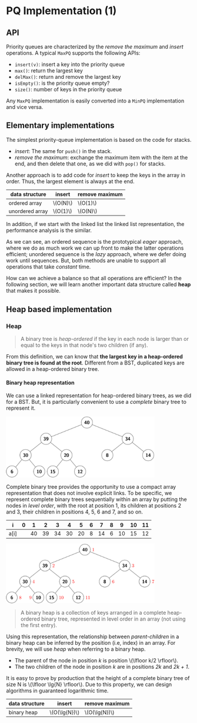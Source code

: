 # PQ Implementation (1)
## API
Priority queues are characterized by the *remove the maximum* and *insert* operations. A typical `MaxPQ` supports the following APIs:

- `insert(v)`: insert a key into the priority queue
- `max()`: return the largest key
- `delMax()`: return and remove the largest key
- `isEmpty()`: is the priority queue empty?
- `size()`: number of keys in the priority queue

Any `MaxPQ` implementation is easily converted into a `MinPQ` implementation and vice versa.

## Elementary implementations
The simplest priority-queue implementation is based on the code for stacks.

- *insert*: The same for `push()` in the stack.
- *remove the maximum*: exchange the maximum item with the item at the end, and then delete that one, as we did with `pop()` for stacks.

Another approach is to add code for *insert* to keep the keys in the array in order. Thus, the largest element is always at the end.

| data structure | insert | remove maximum |
| ------ | ------ | -----
| ordered array | \\(O(N)\\) | \\(O(1)\\) |
| unordered array | \\(O(1)\\) | \\(O(N)\\)

In addition, if we start with the linked list the linked list representation, the performance analysis is the similar.

As we can see, an ordered sequence is the prototypical *eager* approach, where we do as much work we can up front to make the latter operations efficient; unordered sequence is the *lazy* approach, where we defer doing work until sequences. But, both methods are unable to support all operations that take *constant* time.

How can we achieve a balance so that all operations are efficient? In the following section, we will learn another important data structure called **heap** that makes it possible.

## Heap based implementation
### Heap
> A binary tree is *heap-ordered* if the key in each node is larger than or equal to the keys in that node's two children (if any).

From this definition, we can know that **the largest key in a heap-ordered binary tree is found at the root**. Different from a BST, duplicated keys are allowed in a heap-ordered binary tree.

#### Binary heap representation
We can use a linked representation for heap-ordered binary trees, as we did for a BST. But, it is particularly convenient to use a *complete* binary tree to represent it.

<img src="image/max-heap.png" width="80%">

Complete binary tree provides the opportunity to use a compact array representation that does not involve explicit links. To be specific, we represent complete binary trees sequentially within an array by putting the nodes in *level order*, with the root at position 1, its children at positions 2 and 3, their children in positions 4, 5, 6 and 7, and so on.

| i | 0 | 1 | 2 | 3 | 4 | 5 | 6 | 7 | 8 | 9 | 10 | 11 |
| --- | --- | --- | --- | --- | ---- | ---- | --- | --- | --- | --- | --- | --- |
| a[i] | | 40 | 39 | 34 | 30 | 20 | 8 | 14 | 6 | 10 | 15 | 12 |


<img src="image/max-heap2.png" width="80%">

>A binary heap is a collection of keys arranged in a complete heap-ordered binary tree, represented in level order in an array (not using the first entry).

Using this representation, the relationship between *parent-children* in a binary heap can be inferred by the position (i.e, index) in an array. For brevity, we will use *heap* when referring to a binary heap.

- The parent of the node in position *k* is position \\(\lfloor k/2 \rfloor\\).
- The two children of the node in position *k* are in positions *2k* and *2k + 1*.

It is easy to prove by production that the height of a complete binary tree of size N is \\(\lfloor \lg{N} \rfloor\\). Due to this property, we can design algorithms in guaranteed logarithmic time.


| data structure | insert | remove maximum |
| ------ | ------ | -----
| binary heap | \\(O(\lg{N})\\) | \\(O(\lg{N})\\) |